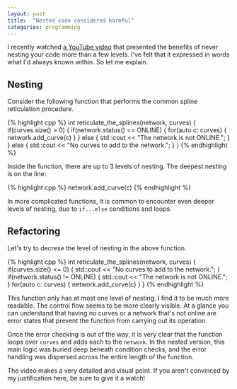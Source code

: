 ```yaml
---
layout: post
title:  "Nested code considered harmful"
categories: programming
---
```

I recently watched [a YouTube video](https://youtu.be/CFRhGnuXG-4) that presented the benefits of never nesting your code more than a few levels. I've felt that it expressed in words what I'd always known within. So let me explain.

## Nesting
Consider the following function that performs the common spline reticulation procedure.

{% highlight cpp %}
int reticulate_the_splines(network, curves) {
    if(curves.size() > 0) {
        if(network.status() == ONLINE) {
            for(auto c: curves) {
                network.add_curve(c)
            }
        } else {
            std::cout << "The network is not ONLINE.";
        }
    } else {
        std::cout << "No curves to add to the network.";
    }
}
{% endhighlight %}

Inside the function, there are up to 3 levels of nesting. The deepest nesting is on the line:

{% highlight cpp %}
                network.add_curve(c)
{% endhighlight %}

In more complicated functions, it is common to encounter even deeper levels of nesting, due to `if...else` conditions and loops.

## Refactoring
Let's try to decrese the level of nesting in the above function.

{% highlight cpp %}
int reticulate_the_splines(network, curves) {
    if(curves.size() <= 0) {
        std::cout << "No curves to add to the network.";
    }
    if(network.status() != ONLINE) {
        std::cout << "The network is not ONLINE.";
    }
    for(auto c: curves) {
        network.add_curve(c)
    }
}
{% endhighlight %}

This function only has at most one level of nesting. I find it to be much more readable. The control flow seems to be more clearly visible. At a glance you can understand that having no curves or a network that's not online are error states that prevent the function from carrying out its operation.

Once the error checking is out of the way, it is very clear that the function loops over `curves` and adds each to the `network`. In the nested version, this main logic was buried deep beneath condition checks, and the error handling was dispersed across the entire length of the function.

The video makes a very detailed and visual point. If you aren't convinced by my justification here, be sure to give it a watch!